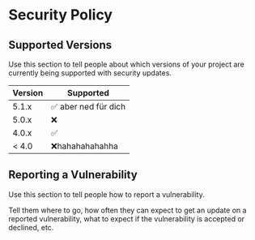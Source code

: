 # Security Policy

## Supported Versions

Use this section to tell people about which versions of your project are
currently being supported with security updates.

| Version | Supported          |
| ------- | ------------------ |
| 5.1.x   | :white_check_mark: aber ned für dich|
| 5.0.x   | :x:                |
| 4.0.x   | :white_check_mark: |
| < 4.0   | :x:hahahahahahha|

## Reporting a Vulnerability

Use this section to tell people how to report a vulnerability.

Tell them where to go, how often they can expect to get an update on a
reported vulnerability, what to expect if the vulnerability is accepted or
declined, etc.
